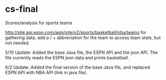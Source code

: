# cs-final

Scores/analysis for sports teams

http://site.api.espn.com/apis/site/v2/sports/basketball/nba/teams for gathering data, add a / + abbreviation for the team
to access team stats, but not needed.

5/10 Update: Added the base Java file, the ESPN API and the json API. The file currently reads the ESPN json data and prints basketball.

6/2 Update: Added the final version of the base Java file, and replaced ESPN API with NBA API (link in java file).
